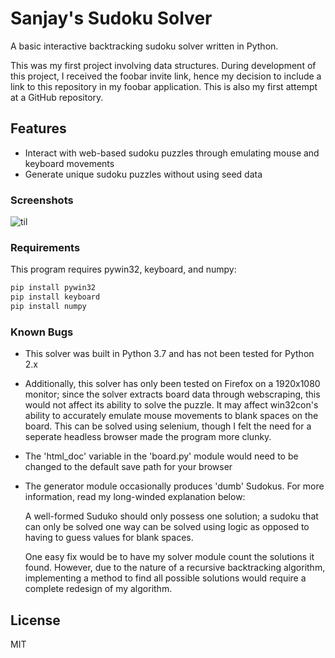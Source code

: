 # Sanjay's Sudoku Solver
A basic interactive backtracking sudoku solver written in Python.  

This was my first project involving data structures. During development
of this project, I received the foobar invite link, hence my decision to 
include a link to this repository in my foobar application. This is also 
my first attempt at a GitHub repository.

## Features
  - Interact with web-based sudoku puzzles through emulating mouse and keyboard movements
  - Generate unique sudoku puzzles without using seed data
### Screenshots 
![til](https://github.com/SanjayS96/testing_sudoku/tree/development/screenshots/sudoku.gif)
### Requirements
This program requires pywin32, keyboard, and numpy:
```sh
pip install pywin32
pip install keyboard
pip install numpy
```

### Known Bugs 
  - This solver was built in Python 3.7 and has not been tested for Python 2.x
  - Additionally, this solver has only been tested on Firefox on a 1920x1080 monitor; 
  since the solver extracts board data through webscraping, this would not affect its 
ability to solve the puzzle. It may affect win32con's ability to accurately emulate mouse 
movements to blank spaces on the board. This can be solved using selenium, though 
I felt the need for a seperate headless browser made the program more clunky. 
  - The 'html_doc' variable in the 'board.&#8203;py' module would need to be changed 
  to the default save path for your browser
  - The generator module occasionally produces 'dumb' Sudokus. For more information,
  read my long-winded explanation below:

    A well-formed Suduko should only possess one solution; a sudoku that can only be 
    solved one way can be solved using logic as opposed to having to guess values for
    blank spaces. 
    
    One easy fix would be to have my solver module count the solutions it found.
    However, due to the nature of a recursive backtracking algorithm, implementing 
    a method to find all possible solutions would require a complete redesign of
    my algorithm.

License
----

MIT
